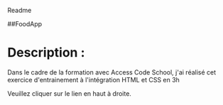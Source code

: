 Readme 

##FoodApp


# Description : 
Dans le cadre de la formation avec Access Code School, j'ai réalisé cet exercice d'entrainement à l'intégration HTML et CSS
en 3h

Veuillez cliquer sur le lien en haut à droite. 
